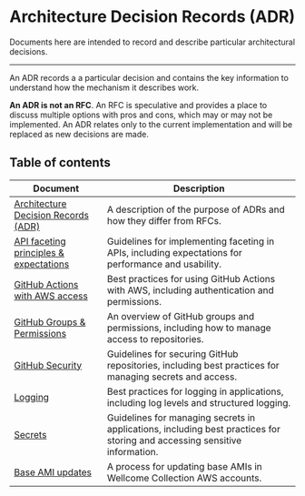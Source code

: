 # Architecture Decision Records (ADR)

Documents here are intended to record and describe particular architectural decisions. 

---

An ADR records a a particular decision and contains the key information to understand how the mechanism it describes work.

**An ADR is not an RFC**. An RFC is speculative and provides a place to discuss multiple options with pros and cons, which may or may not be implemented. An ADR relates only to the current implementation and will be replaced as new decisions are made.

## Table of contents


| Document | Description |
|---|---|
| [Architecture Decision Records (ADR)](README.md) | A description of the purpose of ADRs and how they differ from RFCs. |
| [API faceting principles & expectations](api_faceting.md) | Guidelines for implementing faceting in APIs, including expectations for performance and usability. |
| [GitHub Actions with AWS access](gha_aws.md) | Best practices for using GitHub Actions with AWS, including authentication and permissions. |
| [GitHub Groups & Permissions](github_groups_permissions.md) | An overview of GitHub groups and permissions, including how to manage access to repositories. |
| [GitHub Security](github_security.md) | Guidelines for securing GitHub repositories, including best practices for managing secrets and access. |
| [Logging](logging.md) | Best practices for logging in applications, including log levels and structured logging. |
| [Secrets](secrets.md) | Guidelines for managing secrets in applications, including best practices for storing and accessing sensitive information. |
| [Base AMI updates](base_ami_updates.md) | A process for updating base AMIs in Wellcome Collection AWS accounts. |
